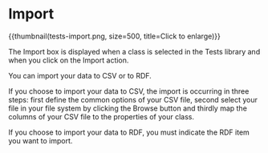 Import
======

{{thumbnail(tests-import.png, size=500, title=Click to enlarge)}}

The Import box is displayed when a class is selected in the Tests library and when you click on the Import action.

You can import your data to CSV or to RDF.

If you choose to import your data to CSV, the import is occurring in three steps: first define the common options of your CSV file, second select your file in your file system by clicking the Browse button and thirdly map the columns of your CSV file to the properties of your class.

If you choose to import your data to RDF, you must indicate the RDF item you want to import.


